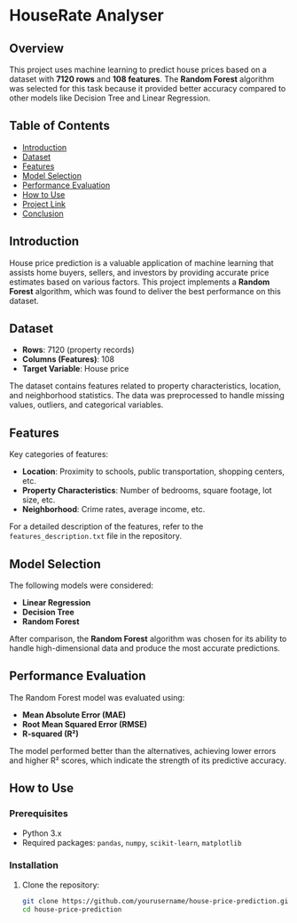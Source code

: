 # HouseRate Analyser

## Overview
This project uses machine learning to predict house prices based on a dataset with **7120 rows** and **108 features**. The **Random Forest** algorithm was selected for this task because it provided better accuracy compared to other models like Decision Tree and Linear Regression.

## Table of Contents
- [Introduction](#introduction)
- [Dataset](#dataset)
- [Features](#features)
- [Model Selection](#model-selection)
- [Performance Evaluation](#performance-evaluation)
- [How to Use](#how-to-use)
- [Project Link](https://colab.research.google.com/drive/1NSLtMlMykhOJk-p0ryHSzjv18vWIn4XI?usp=sharing)
- [Conclusion](#conclusion)

## Introduction
House price prediction is a valuable application of machine learning that assists home buyers, sellers, and investors by providing accurate price estimates based on various factors. This project implements a **Random Forest** algorithm, which was found to deliver the best performance on this dataset.

## Dataset
- **Rows**: 7120 (property records)
- **Columns (Features)**: 108
- **Target Variable**: House price

The dataset contains features related to property characteristics, location, and neighborhood statistics. The data was preprocessed to handle missing values, outliers, and categorical variables.

## Features
Key categories of features:
- **Location**: Proximity to schools, public transportation, shopping centers, etc.
- **Property Characteristics**: Number of bedrooms, square footage, lot size, etc.
- **Neighborhood**: Crime rates, average income, etc.

For a detailed description of the features, refer to the `features_description.txt` file in the repository.

## Model Selection
The following models were considered:
- **Linear Regression**
- **Decision Tree**
- **Random Forest**

After comparison, the **Random Forest** algorithm was chosen for its ability to handle high-dimensional data and produce the most accurate predictions.

## Performance Evaluation
The Random Forest model was evaluated using:
- **Mean Absolute Error (MAE)**
- **Root Mean Squared Error (RMSE)**
- **R-squared (R²)**

The model performed better than the alternatives, achieving lower errors and higher R² scores, which indicate the strength of its predictive accuracy.

## How to Use

### Prerequisites
- Python 3.x
- Required packages: `pandas`, `numpy`, `scikit-learn`, `matplotlib`

### Installation

1. Clone the repository:
   ```bash
   git clone https://github.com/yourusername/house-price-prediction.git
   cd house-price-prediction
